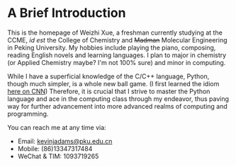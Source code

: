 # A Brief Introduction
This is the homepage of Weizhi Xue, a freshman currently studying at the CCME, *id est* the College of Chemistry and ~~Madman~~ Molecular Engineering in Peking University. My hobbies include playing the piano, composing, reading English novels and learning languages. I plan to major in chemistry (or Applied Chemistry maybe? I'm not 100% sure) and minor in computing.

While I have a superficial knowledge of the C/C++ language, Python, though much simpler, is a whole new ball game. (I first learned the idiom [here on CNN](https://edition.cnn.com/2019/05/24/business/us-china-trade-war-japan-intl/index.html)) Therefore, it is crucial that I strive to master the Python language and ace in the computing class through my endeavor, thus paving way for further advancement into more advanced realms of computing and programming.

You can reach me at any time via:
 - Email: [kevinjadams@pku.edu.cn](kevinjadams@pku.edu.cn)
 - Mobile: (86)13347317484
 - WeChat & TIM: 1093719265
